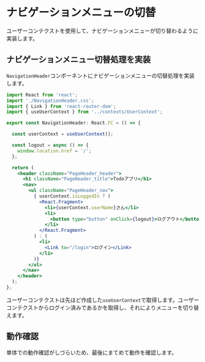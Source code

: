 # ナビゲーションメニューの切替

ユーザーコンテクストを使用して、ナビゲーションメニューが切り替わるように実装します。

## ナビゲーションメニュー切替処理を実装

`NavigationHeader`コンポーネントにナビゲーションメニューの切替処理を実装します。

```jsx
import React from 'react';
import './NavigationHeader.css';
import { Link } from 'react-router-dom';
import { useUserContext } from '../contexts/UserContext';

export const NavigationHeader: React.FC = () => {

  const userContext = useUserContext();

  const logout = async () => {
    window.location.href = '/';
  };

  return (
    <header className="PageHeader_header">
      <h1 className="PageHeader_title">Todoアプリ</h1>
      <nav>
        <ul className="PageHeader_nav">
          { userContext.isLoggedIn ? (
            <React.Fragment>
              <li>{userContext.userName}さん</li>
              <li>
                <button type="button" onClick={logout}>ログアウト</button>
              </li>
            </React.Fragment>
          ) : (
            <li>
              <Link to="/login">ログイン</Link>
            </li>
          )}
        </ul>
      </nav>
    </header>
  );
};
```

ユーザーコンテクストは先ほど作成した`useUserContext`で取得します。ユーザーコンテクストからログイン済みであるかを取得し、それによりメニューを切り替えます。

## 動作確認

単体での動作確認がしづらいため、最後にまてめて動作を確認します。
